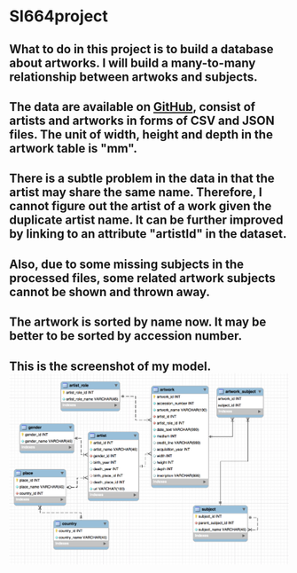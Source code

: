 # SI664project
## What to do in this project is to build a database about artworks. I will build a many-to-many relationship between artwoks and subjects.
## The data are available on [GitHub](https://github.com/tategallery/collection), consist of artists and artworks in forms of CSV and JSON files. The unit of width, height and depth in the artwork table is "mm".
## There is a subtle problem in the data in that the artist may share the same name. Therefore, I cannot figure out the artist of a work given the duplicate artist name. It can be further improved by linking to an attribute "artistId" in the dataset. 
## Also, due to some missing subjects in the processed files, some related artwork subjects cannot be shown and thrown away.
## The artwork is sorted by name now. It may be better to be sorted by accession number.
## This is the screenshot of my model. ![model picture](/static/img/model.png)